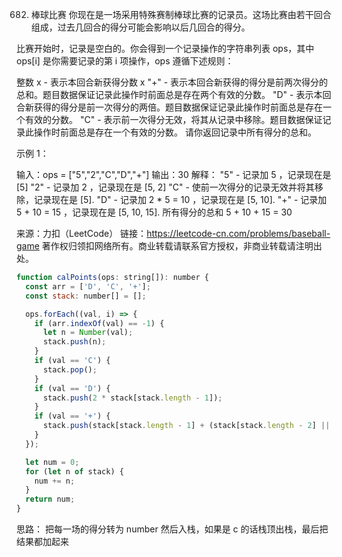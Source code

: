 682. 棒球比赛
     你现在是一场采用特殊赛制棒球比赛的记录员。这场比赛由若干回合组成，过去几回合的得分可能会影响以后几回合的得分。

比赛开始时，记录是空白的。你会得到一个记录操作的字符串列表 ops，其中 ops[i] 是你需要记录的第 i 项操作，ops 遵循下述规则：

整数 x - 表示本回合新获得分数 x
"+" - 表示本回合新获得的得分是前两次得分的总和。题目数据保证记录此操作时前面总是存在两个有效的分数。
"D" - 表示本回合新获得的得分是前一次得分的两倍。题目数据保证记录此操作时前面总是存在一个有效的分数。
"C" - 表示前一次得分无效，将其从记录中移除。题目数据保证记录此操作时前面总是存在一个有效的分数。
请你返回记录中所有得分的总和。



示例 1：

输入：ops = ["5","2","C","D","+"]
输出：30
解释：
"5" - 记录加 5 ，记录现在是 [5]
"2" - 记录加 2 ，记录现在是 [5, 2]
"C" - 使前一次得分的记录无效并将其移除，记录现在是 [5].
"D" - 记录加 2 \* 5 = 10 ，记录现在是 [5, 10].
"+" - 记录加 5 + 10 = 15 ，记录现在是 [5, 10, 15].
所有得分的总和 5 + 10 + 15 = 30

来源：力扣（LeetCode）
链接：https://leetcode-cn.com/problems/baseball-game
著作权归领扣网络所有。商业转载请联系官方授权，非商业转载请注明出处。

```js
function calPoints(ops: string[]): number {
  const arr = ['D', 'C', '+'];
  const stack: number[] = [];

  ops.forEach((val, i) => {
    if (arr.indexOf(val) == -1) {
      let n = Number(val);
      stack.push(n);
    }
    if (val == 'C') {
      stack.pop();
    }
    if (val == 'D') {
      stack.push(2 * stack[stack.length - 1]);
    }
    if (val == '+') {
      stack.push(stack[stack.length - 1] + (stack[stack.length - 2] || 0));
    }
  });

  let num = 0;
  for (let n of stack) {
    num += n;
  }
  return num;
}
```
思路：
把每一场的得分转为 number 然后入栈，如果是 c 的话栈顶出栈，最后把结果都加起来